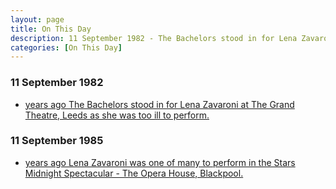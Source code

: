 ```yaml
---
layout: page
title: On This Day
description: 11 September 1982 - The Bachelors stood in for Lena Zavaroni at The Grand Theatre, Leeds as she was too ill to perform. 11 September 1985 - Lena Zavaroni was one of many to perform in the Stars Midnight Spectacular - The Opera House, Blackpool.
categories: [On This Day]
---
```


### 11 September 1982
* [<span id="age1"></span> years ago The Bachelors stood in for Lena Zavaroni at The Grand Theatre, Leeds as she was too ill to perform.](/theatre/the%20grand%20theatre%20leeds/1982/09/11/the-lena-zavaroni-show.html)

### 11 September 1985
* [<span id="age2"></span> years ago Lena Zavaroni was one of many to perform in the Stars Midnight Spectacular - The Opera House, Blackpool.](/theatre/blackpool%20opera%20house/1985/09/11/stars-midnight-spectacular.html)

<!-- Script for calculating number of years ago -->
<script>
var dob = '19820911';
var year = Number(dob.substr(0, 4));
var month = Number(dob.substr(4, 2)) - 1;
var day = Number(dob.substr(6, 2));
var today = new Date();
var age1 = today.getFullYear() - year;
if (today.getMonth() < month || (today.getMonth() == month && today.getDate() < day)) {
age1--;
}
document.getElementById("age1").innerHTML=age1;

var dob = '19850911';
var year = Number(dob.substr(0, 4));
var month = Number(dob.substr(4, 2)) - 1;
var day = Number(dob.substr(6, 2));
var today = new Date();
var age2 = today.getFullYear() - year;
if (today.getMonth() < month || (today.getMonth() == month && today.getDate() < day)) {
age2--;
}
document.getElementById("age2").innerHTML=age2;
</script>

